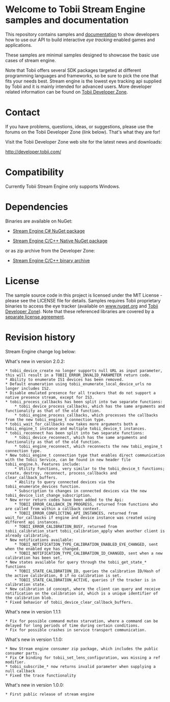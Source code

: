 # Welcome to Tobii Stream Engine samples and documentation

  This repository contains samples and [documentation](https://tobii.github.io/stream_engine) to show developers how to
  use our API to build interactive _eye tracking_ enabled games and applications.

  These samples are minimal samples designed to showcase the basic use cases of stream engine.

  Note that Tobii offers several SDK packages targeted at different programming languages and frameworks, so be sure to
  pick the one that fits your needs best. Stream engine is the lowest eye tracking api supplied by Tobii and it is
  mainly intended for advanced users. More developer related information can be found on [Tobii Developer Zone](http://developer.tobii.com/).

# Contact

  If you have problems, questions, ideas, or suggestions, please use the forums on the Tobii Developer Zone (link below).
  That's what they are for!

  Visit the Tobii Developer Zone web site for the latest news and downloads:

  http://developer.tobii.com/

# Compatibility

  Currently Tobii Stream Engine only supports Windows.

# Dependencies
  Binaries are available on NuGet:
  
  * [Stream Engine C# NuGet package](https://www.nuget.org/packages/Tobii.StreamEngine/)
  
  * [Stream Engine C/C++ Native NuGet package](https://www.nuget.org/packages/Tobii.StreamEngine.Native/)

  or as zip archive from the Developer Zone:
  * [Stream Engine C/C++ binary archive](http://developer.tobii.com/downloads/)

# License

  The sample source code in this project is licensed under the MIT License - please see the LICENSE file for details.
  Samples requires Tobii proprietary binaries to access the eye tracker (available on www.nuget.org and [Tobii Developer Zone](http://developer.tobii.com/)).
  Note that these referenced libraries are covered by a [separate license agreement](https://developer.tobii.com/license-agreement/).

# Revision history

Stream Engine change log below:

What's new in version 2.0.2:

	* tobii_device_create no longer supports null URL as input parameter, this will result in a TOBII_ERROR_INVALID_PARAMETER return code.
	* Ability to enumerate IS1 devices has been removed.
	* Default enumeration using tobii_enumerate_local_device_urls no longer includes IS2.
	* Disable emulated presence for all trackers that do not support a native presence stream, except for IS3.
	* tobii_process_callbacks has been split into two separate functions:
		* tobii_device_process_callbacks, which has the same arguments and functionality as that of the old function.
		* tobii_engine_process_callbacks, which processes the callbacks from the new tobii_engine_t connection type.
	* tobii_wait_for_callbacks now takes more arguments both a tobii_engine_t instance and multiple tobii_device_t instances.
	* tobii_reconnect has been split into two separate functions:
		* tobii_device_reconnect, which has the same arguments and functionality as that of the old function.
		* tobii_engine_reconnect, which reconnects the new tobii_engine_t connection type.
	* New tobii_engine_t connection type that enables direct communication with the Tobii Service, can be found in new header file tobii_engine.h. Features include:
		* Utility functions, very similar to the tobii_device_t functions; create, destroy, reconnect, process_callbacks and clear_callback_buffers.
		* Ability to query connected devices via the tobii_enumerate_devices function.
		* Subscription to changes in connected devices via the new tobii_device_list_change_subscription.
	* New error return codes have been added to the Api:
		* TOBII_ERROR_CALLBACK_IN_PROGRESS, returned from functions who are called from within a callback context.
		* TOBII_ERROR_CONFLICTING_API_INSTANCES, returned from wait_for_callbacks if engine and device instance was created using different api instances.
		* TOBII_ERROR_CALIBRATION_BUSY, returned from tobii_calibration_start tobii_calibration_apply when another client is already calibrating.
	* New notifications available:
		* TOBII_NOTIFICATION_TYPE_CALIBRATION_ENABLED_EYE_CHANGED, sent when the enabled eye has changed.
		* TOBII_NOTIFICATION_TYPE_CALIBRATION_ID_CHANGED, sent when a new calibration has been set.
	* New states available for query through the tobii_get_state_* functions
		* TOBII_STATE_CALIBRATION_ID, queries the calibration ID/Hash of the active calibration, 0 if no calibration is set.
		* TOBII_STATE_CALIBRATION_ACTIVE, queries if the tracker is in calibration state.
	* New calibration id concept, where the client can query and receive notification on the calibration id, which is a unique identifier of the calibration blob.
	* Fixed behavior of tobii_device_clear_callback_buffers.


What's new in version 1.1.1:

	* Fix for possible command mutex starvation, where a command can be delayed for long periods of time during certain conditions.
	* Fix for possible crashes in service transport communication.


What's new in version 1.1.0:

	* New Stream engine consumer zip package, which includes the public consumer parts.
	* Fix C# binding for tobii_set_lens_configuration, was missing a ref modifier.
	* tobii_subscribe_* now returns invalid parameter when supplying a null callback
	* Fixed the trace functionality


What's new in version 1.0.0:

	* First public release of stream engine

